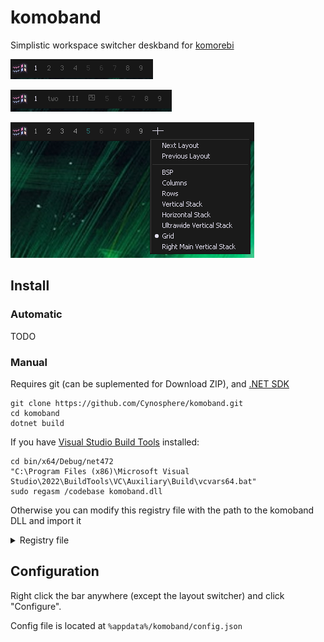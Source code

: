 # komoband
Simplistic workspace switcher deskband for [komorebi](https://github.com/LGUG2Z/komorebi)

![Screenshot of komoband](.assets/normal.png)

![Screenshot of komoband with mixed name styles for workspaces](.assets/mixed_names.png)

![Screenshot of komoband with layout switcher and it's context menu](.assets/layout_switcher.png)

## Install

### Automatic
TODO

### Manual
Requires git (can be suplemented for Download ZIP), and [.NET SDK](https://download.visualstudio.microsoft.com/download/pr/d1adccfa-62de-4306-9410-178eafb4eeeb/48e3746867707de33ef01036f6afc2c6/dotnet-sdk-8.0.303-win-x64.exe)

```
git clone https://github.com/Cynosphere/komoband.git
cd komoband
dotnet build
```

If you have [Visual Studio Build Tools](https://aka.ms/vs/17/release/vs_BuildTools.exe) installed:

```
cd bin/x64/Debug/net472
"C:\Program Files (x86)\Microsoft Visual Studio\2022\BuildTools\VC\Auxiliary\Build\vcvars64.bat"
sudo regasm /codebase komoband.dll
```

Otherwise you can modify this registry file with the path to the komoband DLL and import it

<details>
	<summary>Registry file</summary>
<pre>
Windows Registry Editor Version 5.00

[HKEY_CLASSES_ROOT\CLSID\{6249307D-7F13-437B-BF13-13BE692C22A5}]
@="komoband"

[HKEY_CLASSES_ROOT\CLSID\{6249307D-7F13-437B-BF13-13BE692C22A5}\Implemented Categories]

[HKEY_CLASSES_ROOT\CLSID\{6249307D-7F13-437B-BF13-13BE692C22A5}\Implemented Categories\{00021492-0000-0000-c000-000000000046}]

[HKEY_CLASSES_ROOT\CLSID\{6249307D-7F13-437B-BF13-13BE692C22A5}\Implemented Categories\{62C8FE65-4EBB-45e7-B440-6E39B2CDBF29}]

[HKEY_CLASSES_ROOT\CLSID\{6249307D-7F13-437B-BF13-13BE692C22A5}\InprocServer32]
@="mscoree.dll"
"ThreadingModel"="Both"
"Class"="komoband.Deskband"
"Assembly"="komoband, Version=1.0.0.0, Culture=neutral, PublicKeyToken=null"
"RuntimeVersion"="v4.0.30319"
"CodeBase"="file:///C:/path/to/komoband/bin/x64/Debug/net472/komoband.DLL"

[HKEY_CLASSES_ROOT\CLSID\{6249307D-7F13-437B-BF13-13BE692C22A5}\InprocServer32\1.0.0.0]
"Class"="komoband.Deskband"
"Assembly"="komoband, Version=1.0.0.0, Culture=neutral, PublicKeyToken=null"
"RuntimeVersion"="v4.0.30319"
"CodeBase"="file:///C:/path/to/komoband/bin/x64/Debug/net472/komoband.DLL"

[HKEY_CLASSES_ROOT\CLSID\{6249307D-7F13-437B-BF13-13BE692C22A5}\ProgId]
@="komoband.Deskband"
</pre>
</details>

## Configuration
Right click the bar anywhere (except the layout switcher) and click "Configure".

Config file is located at `%appdata%/komoband/config.json`
